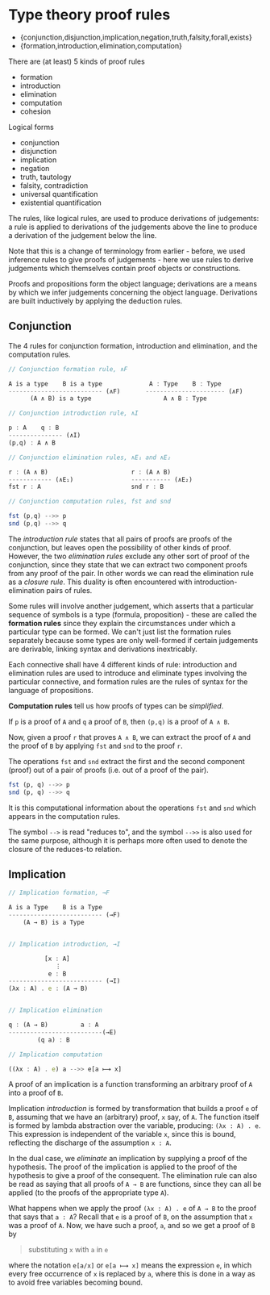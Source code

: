 # Type theory proof rules

* {conjunction,disjunction,implication,negation,truth,falsity,forall,exists}
* {formation,introduction,elimination,computation}

There are (at least) 5 kinds of proof rules
- formation
- introduction
- elimination
- computation
- cohesion

Logical forms
- conjunction
- disjunction
- implication
- negation
- truth, tautology
- falsity, contradiction
- universal quantification
- existential quantification

The rules, like logical rules, are used to produce derivations of judgements: a rule is applied to derivations of the judgements above the line to produce a derivation of the judgement below the line.

Note that this is a change of terminology from earlier - before, we used inference rules to give proofs of judgements - here we use rules to derive judgements which themselves contain proof objects or constructions.

Proofs and propositions form the object language; derivations are a means by which we infer judgements concerning the object language. Derivations are built inductively by applying the deduction rules.


## Conjunction

The 4 rules for conjunction formation, introduction and elimination, and the computation rules.


```js
// Conjunction formation rule, ∧F

A is a type    B is a type             A : Type    B : Type
-------------------------- (∧F)       ---------------------- (∧F)
      (A ∧ B) is a type                    A ∧ B : Type

// Conjunction introduction rule, ∧I

p : A    q : B
--------------- (∧I)
(p,q) : A ∧ B

// Conjunction elimination rules, ∧E₁ and ∧E₂

r : (A ∧ B)                       r : (A ∧ B)
------------ (∧E₁)                ----------- (∧E₂)
fst r : A                         snd r : B

// Conjunction computation rules, fst and snd

fst (p,q) -->> p
snd (p,q) -->> q
```

The *introduction rule* states that all pairs of proofs are proofs of the conjunction, but leaves open the possibility of other kinds of proof. However, the two *elimination rules* exclude any other sort of proof of the conjunction, since they state that we can extract two component proofs from any proof of the pair. In other words we can read the elimination rule as a *closure rule*. This duality is often encountered with introduction-elimination pairs of rules.


Some rules will involve another judgement, which asserts that a particular sequence of symbols is a type (formula, proposition) - these are called the **formation rules** since they explain the circumstances under which a particular type can be formed. We can't just list the formation rules separately because some types are only well-formed if certain judgements are derivable, linking syntax and derivations inextricably.

Each connective shall have 4 different kinds of rule: introduction and elimination rules are used to introduce and eliminate types involving the particular connective, and formation rules are the rules of syntax for the language of propositions.

**Computation rules** tell us how proofs of types can be *simplified*.

If `p` is a proof of `A` and `q` a proof of `B`, 
then `(p,q)` is a proof of `A ∧ B`.

Now, given a proof `r` that proves `A ∧ B`, 
we can extract the proof of `A` and the proof of `B` 
by applying `fst` and `snd` to the proof `r`.

The operations `fst` and `snd` 
extract the first and the second component (proof) 
out of a pair of proofs 
(i.e. out of a proof of the pair).

```hs
fst (p, q) -->> p
snd (p, q) -->> q
```

It is this computational information about the operations `fst` and `snd` which appears in the computation rules.

The symbol `-->` is read "reduces to", and the symbol `-->>` is also used for the same purpose, although it is perhaps more often used to denote the closure of the reduces-to relation.

## Implication

```js
// Implication formation, →F

A is a Type    B is a Type
-------------------------- (→F)
    (A → B) is a Type


// Implication introduction, →I

          [x : A]
             ⋮
           e : B
-------------------------- (→I)
(λx : A) . e : (A → B)


// Implication elimination

q : (A → B)         a : A
--------------------------(→E)
        (q a) : B

// Implication computation

((λx : A) . e) a -->> e[a ⟼ x]
```

A proof of an implication is a function transforming an arbitrary proof of `A` into a proof of `B`. 

Implication *introduction* is formed by transformation that builds a proof `e` of `B`, assuming that we have an (arbitrary) proof, `x` say, of `A`. The function itself is formed by lambda abstraction over the variable, producing: `(λx : A) . e`. This expression is independent of the variable `x`, since this is bound, reflecting the discharge of the assumption `x : A`.

In the dual case, we *eliminate* an implication by supplying a proof of the hypothesis. The proof of the implication is applied to the proof of the hypothesis to give a proof of the consequent. The elimination rule can also be read as saying that all proofs of `A → B` are functions, since they can all be applied (to the proofs of the appropriate type `A`).

What happens when we apply the proof `(λx : A) . e` of `A → B` to the proof that says that `a : A`? Recall that `e` is a proof of `B`, on the assumption that `x` was a proof of `A`. Now, we have such a proof, `a`, and so we get a proof of `B` by

>substituting `x` with `a` in `e`

where the notation `e[a/x]` or `e[a ⟼ x]` means the expression `e`, in which every free occurrence of `x` is replaced by `a`, where this is done in a way as to avoid free variables becoming bound.
